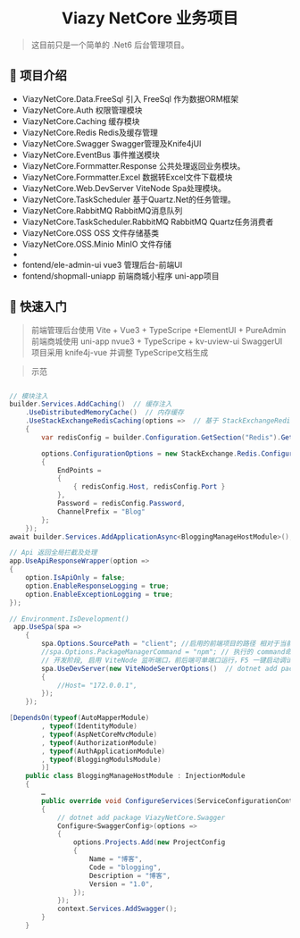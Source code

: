 <h1 align="center"> Viazy NetCore 业务项目</h1>

> 这目前只是一个简单的 .Net6 后台管理项目。

## 🚩 项目介绍 
- ViazyNetCore.Data.FreeSql 引入 FreeSql 作为数据ORM框架
- ViazyNetCore.Auth 权限管理模块
- ViazyNetCore.Caching 缓存模块
- ViazyNetCore.Redis Redis及缓存管理
- ViazyNetCore.Swagger Swagger管理及Knife4jUI
- ViazyNetCore.EventBus 事件推送模块
- ViazyNetCore.Formmatter.Response 公共处理返回业务模块。
- ViazyNetCore.Formmatter.Excel 数据转Excel文件下载模块
- ViazyNetCore.Web.DevServer ViteNode Spa处理模块。
- ViazyNetCore.TaskScheduler 基于Quartz.Net的任务管理。
- ViazyNetCore.RabbitMQ RabbitMQ消息队列
- ViazyNetCore.TaskScheduler.RabbitMQ RabbitMQ Quartz任务消费者
- ViazyNetCore.OSS  OSS 文件存储基类
- ViazyNetCore.OSS.Minio MinIO 文件存储
-
- fontend/ele-admin-ui vue3 管理后台-前端UI
- fontend/shopmall-uniapp 前端商城小程序 uni-app项目
## 🚀 快速入门

> 前端管理后台使用 Vite + Vue3 + TypeScripe +ElementUI + PureAdmin
> 前端商城使用 uni-app nvue3 + TypeScripe + kv-uview-ui
> SwaggerUI 项目采用 knife4j-vue 并调整 TypeScripe文档生成

> 示范

``` csharp

// 模块注入
builder.Services.AddCaching()  // 缓存注入
    .UseDistributedMemoryCache()  // 内存缓存
    .UseStackExchangeRedisCaching(options =>  // 基于 StackExchangeRedis 的缓存
    {
        var redisConfig = builder.Configuration.GetSection("Redis").Get<RedisConfig>();

        options.ConfigurationOptions = new StackExchange.Redis.ConfigurationOptions
        {
            EndPoints =
            {
                { redisConfig.Host, redisConfig.Port }
            },
            Password = redisConfig.Password,
            ChannelPrefix = "Blog"
        };
    });
await builder.Services.AddApplicationAsync<BloggingManageHostModule>();

// Api 返回全局拦截及处理
app.UseApiResponseWrapper(option =>
{
    option.IsApiOnly = false;
    option.EnableResponseLogging = true;
    option.EnableExceptionLogging = true;
});

// Environment.IsDevelopment()
 app.UseSpa(spa =>
    {
        spa.Options.SourcePath = "client"; //启用的前端项目的路径 相对于当前项目路径
        //spa.Options.PackageManagerCommand = "npm"; // 执行的 command命令
        // 开发阶段, 启用 ViteNode 监听端口，前后端可单端口运行，F5 一键启动调试。
        spa.UseDevServer(new ViteNodeServerOptions()  // dotnet add package ViazyNetCore.Web.DevServer
        {
            //Host= "172.0.0.1",
        });
    });
```

```csharp
[DependsOn(typeof(AutoMapperModule)
        , typeof(IdentityModule)
        , typeof(AspNetCoreMvcModule)
        , typeof(AuthorizationModule)
        , typeof(AuthApplicationModule)
        , typeof(BloggingModulsModule)
        )]
    public class BloggingManageHostModule : InjectionModule
    {
        …
        public override void ConfigureServices(ServiceConfigurationContext context)
        {
            // dotnet add package ViazyNetCore.Swagger
            Configure<SwaggerConfig>(options =>
            {
                options.Projects.Add(new ProjectConfig
                {
                    Name = "博客",
                    Code = "blogging",
                    Description = "博客",
                    Version = "1.0",
                });
            });
            context.Services.AddSwagger();
        }
    }
```